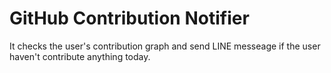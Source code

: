 # GitHub Contribution Notifier

It checks the user's contribution graph and send LINE messeage if the user haven't contribute anything today.
